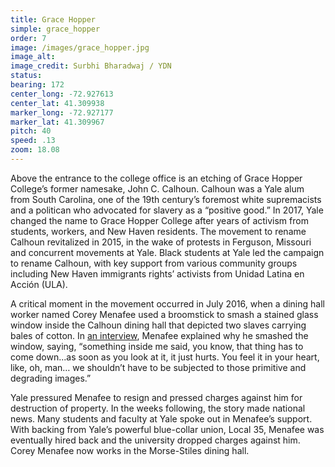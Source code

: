 ```yaml
---
title: Grace Hopper
simple: grace_hopper
order: 7
image: /images/grace_hopper.jpg
image_alt:
image_credit: Surbhi Bharadwaj / YDN
status:
bearing: 172
center_long: -72.927613
center_lat: 41.309938
marker_long: -72.927177
marker_lat: 41.309967
pitch: 40
speed: .13
zoom: 18.08
---
```


Above the entrance to the college office is an etching of Grace Hopper College’s former namesake, John C. Calhoun. Calhoun was a Yale alum from South Carolina, one of the 19th century’s foremost white supremacists and a politican who advocated for slavery as a “positive good.” In 2017, Yale changed the name to Grace Hopper College after years of activism from students, workers, and New Haven residents. The movement to rename Calhoun revitalized in 2015, in the wake of protests in Ferguson, Missouri and concurrent movements at Yale. Black students at Yale led the campaign to rename Calhoun, with key support from various community groups including New Haven immigrants rights’ activists from Unidad Latina en Acción (ULA). 

A critical moment in the movement occurred in July 2016, when a dining hall worker named Corey Menafee used a broomstick to smash a stained glass window inside the Calhoun dining hall that depicted two slaves carrying bales of cotton. In [an interview](https://www.democracynow.org/2016/7/15/exclusive_meet_yale_dishwasher_corey_menafee), Menafee explained why he smashed the window, saying, “something inside me said, you know, that thing has to come down...as soon as you look at it, it just hurts. You feel it in your heart, like, oh, man… we shouldn’t have to be subjected to those primitive and degrading images.”

Yale pressured Menafee to resign and pressed charges against him for destruction of property. In the weeks following, the story made national news. Many students and faculty at Yale spoke out in Menafee’s support. With backing from Yale’s powerful blue-collar union, Local 35, Menafee was eventually hired back and the university dropped charges against him. Corey Menafee now works in the Morse-Stiles dining hall. 
